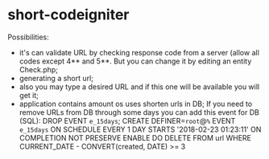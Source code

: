 # short-codeigniter
Possibilities:
- it's can validate URL by checking response code from a server (allow all codes except 4** and 5**. But you can change it by editing an entity Check.php;
- generating a short url;
- also you may type a desired URL and if this one will be available you will get it;
- application contains amount os uses shorten urls in DB;
If you need to remove URLs from DB through some days you can add this event for DB (SQL):
  DROP EVENT `e_15days`; 
  CREATE DEFINER=`root`@`%` EVENT `e_15days` 
  ON SCHEDULE EVERY 1 DAY STARTS '2018-02-23 01:23:11' 
  ON COMPLETION NOT PRESERVE ENABLE 
  DO DELETE FROM url WHERE CURRENT_DATE - CONVERT(created, DATE) >= 3
